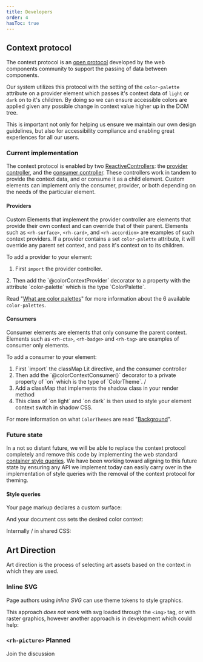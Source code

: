 ```yaml
---
title: Developers
order: 4
hasToc: true
---
```


<link rel="stylesheet"
      data-helmet
      href="/assets/packages/@rhds/elements/elements/rh-pagination/rh-pagination-lightdom.css">
<link rel="stylesheet"
      data-helmet
      href="/assets/packages/@rhds/elements/elements/rh-tile/rh-tile-lightdom.css">
<link rel="stylesheet"
      data-helmet
      href="../color-palettes.css">

<script type="module" data-helmet>
  import '/assets/javascript/elements/uxdot-pattern.js';
  import '@rhds/elements/lib/elements/rh-context-demo/rh-context-demo.js';
  import '@rhds/elements/rh-accordion/rh-accordion.js';
  import '@rhds/elements/rh-audio-player/rh-audio-player.js';
  import '@rhds/elements/rh-blockquote/rh-blockquote.js';
  import '@rhds/elements/rh-button/rh-button.js';
  import '@rhds/elements/rh-card/rh-card.js';
  import '@rhds/elements/rh-code-block/rh-code-block.js';
  import '@rhds/elements/rh-cta/rh-cta.js';
  import '@rhds/elements/rh-pagination/rh-pagination.js';
  import '@rhds/elements/rh-tabs/rh-tabs.js';
  import '@rhds/elements/rh-tag/rh-tag.js';
  import '@rhds/elements/rh-tile/rh-tile.js';
</script>

## Context protocol

The context protocol is an [open protocol](https://github.com/webcomponents-cg/community-protocols/blob/main/proposals/context.md) developed by the web components community to support the passing of data between components.

Our system utilizes this protocol with the setting of the `color-palette` attribute on a provider element which passes it's context data of `light` or `dark` on to it's children.  By doing so we can ensure accessible colors are applied given any possible change in context value higher up in the DOM tree. 

This is important not only for helping us ensure we maintain our own design guidelines, but also for accessibility compliance and enabling great experiences for all our users.

### Current implementation

The context protocol is enabled by two [ReactiveControllers](https://lit.dev/docs/composition/controllers/): the [provider controller](https://github.com/RedHat-UX/red-hat-design-system/blob/main/lib/context/color/provider.ts), and the [consumer controller](https://github.com/RedHat-UX/red-hat-design-system/blob/main/lib/context/color/consumer.ts).  These controllers work in tandem to provide the context data, and or consume it as a child element.  Custom elements can implement only the consumer, provider, or both depending on the needs of the particular element.

#### Providers

Custom Elements that implement the provider controller are elements that provide their own context and can override that of their parent.  Elements such as `<rh-surface>`, `<rh-card>`, and `<rh-accordion>` are examples of such context providers.  If a provider contains a set `color-palette` attribute, it will override any parent set context, and pass it's context on to its children.
 
To add a provider to your element:

1. First `import` the provider controller.
  <rh-code-block dedent language="js" highlighting="client"><script type="application/javascript">import { colorContextProvider, type ColorPalette } from '../../lib/context/color/provider.js';</script>
  </rh-code-block>
2. Then add the `@colorContextProvider` decorator to a property with the attribute `color-palette` which is the type `ColorPalette`.  
  <rh-code-block dedent language="js" highlighting="client"><script type="application/javascript">@colorContextProvider()
@property({ reflect: true, attribute: 'color-palette' }) colorPalette?: ColorPalette;</script>
  </rh-code-block>

Read "[What are color palettes](/theming/color-palettes/)" for more information about the 6 available `color-palettes`.

#### Consumers

Consumer elements are elements that only consume the parent context.  Elements such as `<rh-cta>`, `<rh-badge>` and `<rh-tag>` are examples of consumer only elements.

To add a consumer to your element:

<ol>
  <li>First `import` the classMap Lit directive, and the consumer controller
    <rh-code-block dedent language="js" highlighting="client">
      <script type="application/javascript">import { classMap } from 'lit/directives/class-map.js';
import { colorContextConsumer, type ColorTheme } from '../../lib/context/color/consumer.js';</script>
    </rh-code-block>
  </li>
  <li>Then add the `@colorContextConsumer()` decorator to a private property of `on` which is the type of `ColorTheme`.
    <rh-code-block dedent language="js" highlighting="client">/
      <script type="application/javascript">@colorContextConsumer() private on?: ColorTheme;</script>
    </rh-code-block>
  </li>
  <li>Add a classMap that implements the shadow class in your render method
    <rh-code-block dedent language="js" highlighting="client">
      <script type="application/javascript">
      render() {
        const { on = 'light' } = this;
        <div id="container" class="${classMap({ on: true, [on]: !!on })}"></div>
}</script>
    </rh-code-block>
  </li>
  <li>This class of `on light` and `on dark` is then used to style your element context switch in shadow CSS.
  <rh-code-block dedent language="css" highlighting="client">
    <script type="text/css">#container {
  color: var(--rh-color-text-primary);
  background: var(--rh-color-surface);
  &.on.light { --rh-color-surface: var(--rh-color-surface-lightest, #ffffff); }
  &.on.dark { --rh-color-surface: var(--rh-color-surface-darkest, #151515); }
}</script>
</rh-code-block>
</ol>

For more information on what `ColorThemes` are read "[Background](http://localhost:8080/theming/color-palettes/#backgrounds)".

### Future state

In a not so distant future, we will be able to replace the context protocol completely and remove this code by implementing the web standard [container style queries](https://developer.mozilla.org/en-US/docs/Web/CSS/CSS_containment/Container_size_and_style_queries#container_style_queries_2).  We have been working toward aligning to this future state by ensuring any API we implement today can easily carry over in the implementation of style queries with the removal of the context protocol for theming.

#### Style queries

Your page markup declares a custom surface:

<rh-code-block dedent language="html" highlighting="client">
<script type="text/html"><div class="custom-surface dark">
  <rh-cta href="#">GO!</rh-cta>
</div></script>
</rh-code-block>

And your document css sets the desired color context:

<rh-code-block dedent language="css" highlighting="client">
<script type="text/css">.custom-surface {
  container: surface;
  &.dark { --rh-background-context: dark; }
  &.light { --rh-background-context: light; }
}</script>
</rh-code-block>

Internally / in shared CSS:

<rh-code-block dedent language="css" highlighting="client">
<script type="text/css">@container style (--rh-context-background: dark) {
  --rh-color-text-primary: var(--rh-color-text-primary-on-dark)
}</script>
</rh-code-block>

## Art Direction

Art direction is the process of selecting art assets based on the context in 
which they are used.

### Inline SVG

Page authors using _inline SVG_ can use theme tokens to style graphics.

<rh-code-block dedent language="html" highlighting="client">
<script type="text/html"><svg slot="header" width="80" height="80">
  <rect fill="var(--rh-color-border-interactive)"
        fill-opacity="0.1"
        stroke-dasharray="4"
        stroke-width="1"
        stroke="var(--rh-color-border-interactive)"
        width="80"
        height="80"/>
</svg></script>
</rh-code-block>

This approach _does not work_ with svg loaded through the `<img>` tag, or with 
raster graphics, however another approach is in development which could help:

### `<rh-picture>` <rh-tag icon="notification-fill" color="purple">Planned</rh-tag>

<rh-code-block dedent language="html" highlighting="client">
<script type="text/html"><rh-picture>
  <source srcset="../google-cloud-dark.svg" color-theme="dark"></source>
  <img src="../google-cloud.svg" alt="Logo for Red Hat partner Google Cloud">
<rh-picture></script>
</rh-code-block>

<rh-cta href="https://github.com/orgs/RedHat-UX/discussions/1780">Join the discussion</rh-cta>
